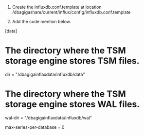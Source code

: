 1. Create the influxdb.conf.template at location /dbagigashare/current/influx/config/influxdb.conf.template

2. Add the code mention below.

[data]
 # The directory where the TSM storage engine stores TSM files.
 dir = "/dbagigainflaxdata/influxdb/data"
 
 # The directory where the TSM storage engine stores WAL files.
 wal-dir = "/dbagigainflaxdata/influxdb/wal"
 
 max-series-per-database = 0
